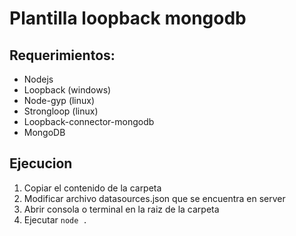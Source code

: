 # Plantilla loopback mongodb 
## Requerimientos:
* Nodejs
* Loopback (windows)
* Node-gyp (linux)
* Strongloop (linux)
* Loopback-connector-mongodb
* MongoDB
## Ejecucion
1. Copiar el contenido de la carpeta
2. Modificar archivo datasources.json que se encuentra en server
3. Abrir consola o terminal en la raiz de la carpeta
4. Ejecutar `node .`
